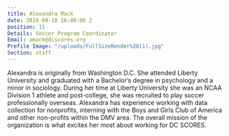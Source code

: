 ```yaml
---
title: Alexandra Mack
date: 2018-08-10 16:48:00 Z
position: 11
Details: Soccer Program Coordinator
Email: amack@dcscores.org
Profile Image: "/uploads/FullSizeRender%20(1).jpg"
Section: staff
---
```


Alexandra is originally from Washington D.C. She attended Liberty University and graduated with a Bachelor’s degree in psychology and a minor in sociology. During her time at Liberty University she was an NCAA Division 1 athlete and post-college, she was recruited to play soccer professionally overseas. Alexandra has experience working with data collection for nonprofits, interning with the Boys and Girls Club of America and other non-profits within the DMV area. The overall mission of the organization is what excites her most about working for DC SCORES.